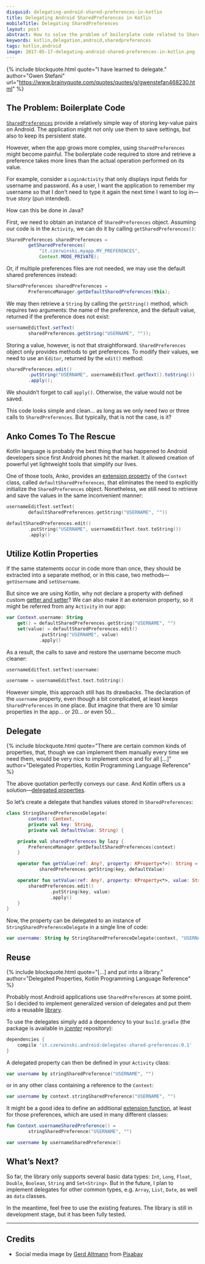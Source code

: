 ```yaml
---
disqusid: delegating-android-shared-preferences-in-kotlin
title: Delegating Android SharedPreferences in Kotlin
mobileTitle: Delegating SharedPreferences
layout: post
abstract: How to solve the problem of boilerplate code related to SharedPreferences in Android applications
keywords: kotlin,delegation,android,sharedpreferences
tags: kotlin,android
image: 2017-05-17-delegating-android-shared-preferences-in-kotlin.png
---
```


{% include blockquote.html
quote="I have learned to delegate."
author="Gwen Stefani"
url="https://www.brainyquote.com/quotes/quotes/g/gwenstefan468230.html" %}

## The Problem: Boilerplate Code

[`SharedPreferences`](https://developer.android.com/reference/android/content/SharedPreferences.html)
provide a relatively simple way of storing key-value pairs on Android.
The application might not only use them to save settings, but also to keep its persistent state.

However, when the app grows more complex, using `SharedPreferences` might become painful.
The boilerplate code required to store and retrieve a preference takes more lines
than the actual operation performed on its value.

For example, consider a `LoginActivity` that only displays input fields for username and password.
As a user, I want the application to remember my username so that I don’t need to type it again
the next time I want to log in—true _story_ (pun intended).

How can this be done in Java?

First, we need to obtain an instance of `SharedPreferences` object. Assuming our code is in the `Activity`,
we can do it by calling `getSharedPreferences()`:

```java
SharedPreferences sharedPreferences =
        getSharedPreferences(
            "it.czerwinski.myapp.MY_PREFERENCES",
            Context.MODE_PRIVATE);
```

Or, if multiple preferences files are not needed, we may use the default shared preferences instead:

```java
SharedPreferences sharedPreferences =
        PreferenceManager.getDefaultSharedPreferences(this);
```

We may then retrieve a `String` by calling the `getString()` method, which requires two arguments:
the name of the preference, and the default value, returned if the preference does not exist:

```java
usernameEditText.setText(
        sharedPreferences.getString("USERNAME", ""));
```

Storing a value, however, is not that straightforward. `SharedPreferences` object only provides
methods to get preferences. To modify their values, we need to use an `Editor`,
returned by the `edit()` method:

```java
sharedPreferences.edit()
        .putString("USERNAME", usernameEditText.getText().toString())
        .apply();
```

We shouldn’t forget to call `apply()`. Otherwise, the value would not be saved.

This code looks simple and clean… as long as we only need two or three calls to `SharedPreferences`.
But typically, that is not the case, is it?

## Anko Comes To The Rescue

Kotlin language is probably the best thing that has happened to Android developers
since first Android phones hit the market. It allowed creation of powerful
yet lightweight tools that simplify our lives.

One of those tools, Anko, provides an
[extension property](https://kotlinlang.org/docs/reference/extensions.html#extension-properties)
of the `Context` class, called `defaultSharedPreferences`, that eliminates the need
to explicitly initialize the `SharedPreferences` object.
Nonetheless, we still need to retrieve and save the values in the same inconvenient manner:

```kotlin
usernameEditText.setText(
        defaultSharedPreferences.getString("USERNAME", ""))
```

```kotlin
defaultSharedPreferences.edit()
        .putString("USERNAME", usernameEditText.text.toString())
        .apply()
```

## Utilize Kotlin Properties

If the same statements occur in code more than once, they should be extracted into a separate method,
or in this case, two methods—`getUsername` and `setUsername`.

But since we are using Kotlin, why not declare a property with defined custom
[getter and setter](https://kotlinlang.org/docs/reference/properties.html#getters-and-setters)?
We can also make it an extension property, so it might be referred from any `Activity` in our app:

```kotlin
var Context.username: String
    get() = defaultSharedPreferences.getString("USERNAME", "")
    set(value) = defaultSharedPreferences.edit()
            .putString("USERNAME", value)
            .apply()
```

As a result, the calls to save and restore the username become much cleaner:

```kotlin
usernameEditText.setText(username)
```

```kotlin
username = usernameEditText.text.toString()
```

However simple, this approach still has its drawbacks.
The declaration of the `username` property, even though a bit complicated,
at least keeps `SharedPreferences` in one place.
But imagine that there are 10 similar properties in the app… or 20… or even 50…

## Delegate

{% include blockquote.html
quote="There are certain common kinds of properties, that, though we can implement them manually every time we need them, would be very nice to implement once and for all […]"
author="Delegated Properties, Kotlin Programming Language Reference" %}

The above quotation perfectly conveys our case. And Kotlin offers us
a solution—[delegated properties](https://kotlinlang.org/docs/reference/delegated-properties.html).

So let’s create a delegate that handles values stored in `SharedPreferences`:

```kotlin
class StringSharedPreferenceDelegate(
        context: Context,
        private val key: String,
        private val defaultValue: String) {

    private val sharedPreferences by lazy {
        PreferenceManager.getDefaultSharedPreferences(context)
    }

    operator fun getValue(ref: Any?, property: KProperty<*>): String =
            sharedPreferences.getString(key, defaultValue)

    operator fun setValue(ref: Any?, property: KProperty<*>, value: String): Unit {
        sharedPreferences.edit()
                .putString(key, value)
                .apply()
    }
}
```

Now, the property can be delegated to an instance of `StringSharedPreferenceDelegate`
in a single line of code:

```kotlin
var username: String by StringSharedPreferenceDelegate(context, "USERNAME", "")
```

## Reuse

{% include blockquote.html
quote="[…] and put into a library."
author="Delegated Properties, Kotlin Programming Language Reference" %}

Probably most Android applications use `SharedPreferences` at some point.
So I decided to implement generalized version of delegates and put them into a reusable
[library](https://github.com/sczerwinski/android-delegates-shared-preferences/tree/master).

To use the delegates simply add a dependency to your `build.gradle` (the package is available in
[_jcenter_](https://bintray.com/sczerwinski/android/delegates-shared-preferences) repository):

```gradle
dependencies {
    compile 'it.czerwinski.android:delegates-shared-preferences:0.1'
}
```

A delegated property can then be defined in your `Activity` class:

```kotlin
var username by stringSharedPreference("USERNAME", "")
```

or in any other class containing a reference to the `Context`:

```kotlin
var username by context.stringSharedPreference("USERNAME", "")
```

It might be a good idea to define an additional
[extension function](https://kotlinlang.org/docs/reference/extensions.html#extension-functions),
at least for those preferences, which are used in many different classes:

```kotlin
fun Context.usernameSharedPreference() =
        stringSharedPreference("USERNAME", "")
```

```kotlin
var username by usernameSharedPreference()
```

## What’s Next?

So far, the library only supports several basic data types:
`Int`, `Long`, `Float`, `Double`, `Boolean`, `String` and `Set<String>`.
But in the future, I plan to implement delegates for other common types,
e.g. `Array`, `List`, `Date`, as well as `data` classes.

In the meantime, feel free to use the existing features.
The library is still in development stage, but it has been fully tested.

---

## Credits

* Social media image by
[Gerd Altmann](https://pixabay.com/users/geralt-9301/?utm_source=link-attribution&amp;utm_medium=referral&amp;utm_campaign=image&amp;utm_content=1971162)
from [Pixabay](https://pixabay.com/?utm_source=link-attribution&amp;utm_medium=referral&amp;utm_campaign=image&amp;utm_content=1971162)
